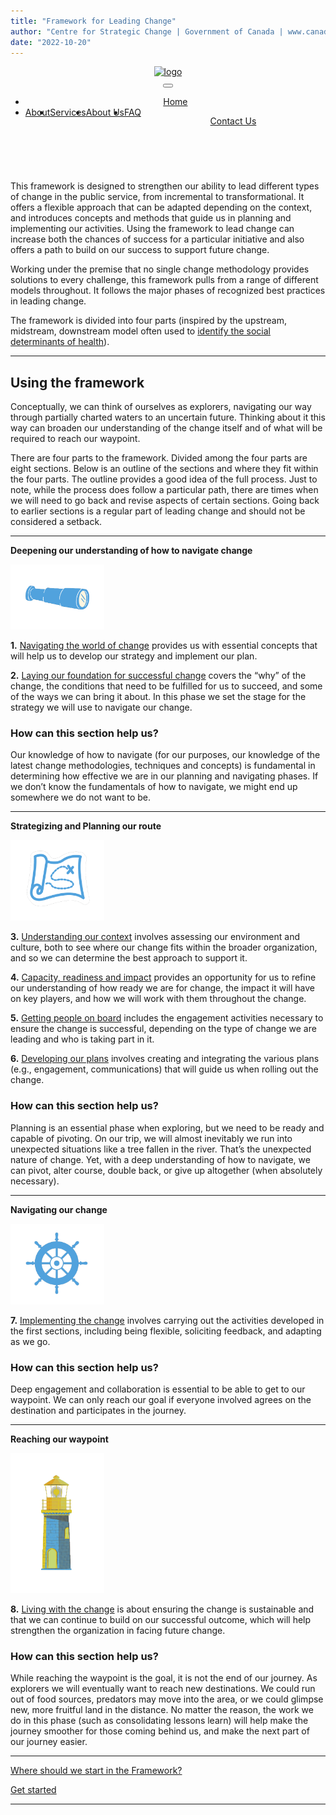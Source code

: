 ```yaml
---
title: "Framework for Leading Change"
author: "Centre for Strategic Change | Government of Canada | www.canada.ca | www.canada.ca/en/public-services-procurement | all rights reserved"
date: "2022-10-20"
---
```

<!-- ============================================ -->
<!--                 Navigation                   -->
<!-- ============================================ -->

<header id="cs-navigation">
    <div class="cs-container">
        <!--Nav Logo-->
        <a href="" class="cs-logo" aria-label="back to home">
            <img src="https://www.canada.ca/etc/designs/canada/wet-boew/assets/sig-blk-en.svg" alt="logo" aria-hidden="true" decoding="async">
        </a>
        <!--Navigation List-->
        <nav class="cs-nav" role="navigation">
            <!--Mobile Nav Toggle-->
            <button class="cs-toggle" aria-label="mobile menu toggle">
                <div class="cs-box" aria-hidden="true">
                    <span class="cs-line cs-line1" aria-hidden="true"></span>
                    <span class="cs-line cs-line2" aria-hidden="true"></span>
                    <span class="cs-line cs-line3" aria-hidden="true"></span>
                </div>
            </button>
            <!-- We need a wrapper div so we can set a fixed height on the cs-ul in case the nav list gets too long from too many dropdowns being opened and needs to have an overflow scroll. This wrapper acts as the background so it can go the full height of the screen and not cut off any overflowing nav items while the cs-ul stops short of the bottom of the screen, which keeps all nav items in view no matter how mnay there are-->
            <div class="cs-ul-wrapper">
                <ul id="cs-expanded" class="cs-ul" aria-expanded="false">
                    <li class="cs-li">
                        <a href="" class="cs-li-link cs-active">
                            Home
                        </a>
                    </li>
                    <li style="float:left" class="cs-li">
                        <a href="" class="cs-li-link">
                            About
                        </a>
                    </li>
                    <li style="float:left" class="cs-li">
                        <a href="" class="cs-li-link">
                            Services
                        </a>
                    </li>
                    <li style="float:left" class="cs-li">
                        <a href="" class="cs-li-link">
                            About Us
                        </a>
                    </li>
                    <li style="float:left" class="cs-li">
                        <a href="" class="cs-li-link">
                            FAQ
                        </a>
                    </li>
                </ul>
            </div>
        </nav>
        <a href="" class="cs-button-solid cs-nav-button">Contact Us</a>
        <!--Dark Mode toggle, uncomment button code if you want to enable a dark mode toggle-->
        <!-- <button id="dark-mode-toggle" aria-label="dark mode toggle">
            <svg class="cs-moon" xmlns="http://www.w3.org/2000/svg" viewBox="0 0 480 480" style="enable-background:new 0 0 480 480" xml:space="preserve"><path d="M459.782 347.328c-4.288-5.28-11.488-7.232-17.824-4.96-17.76 6.368-37.024 9.632-57.312 9.632-97.056 0-176-78.976-176-176 0-58.4 28.832-112.768 77.12-145.472 5.472-3.712 8.096-10.4 6.624-16.832S285.638 2.4 279.078 1.44C271.59.352 264.134 0 256.646 0c-132.352 0-240 107.648-240 240s107.648 240 240 240c84 0 160.416-42.688 204.352-114.176 3.552-5.792 3.04-13.184-1.216-18.496z"/></svg>
            <img class="cs-sun" aria-hidden="true" src="https://csimg.nyc3.cdn.digitaloceanspaces.com/Icons%2Fsun.svg" decoding="async" alt="moon" width="15" height="15">
        </button> -->
    </div>
</header>
<br>

This framework is designed to strengthen our ability to lead different types of change in the public service, from incremental to transformational. It offers a flexible approach that can be adapted depending on the context, and introduces concepts and methods that guide us in planning and implementing our activities. Using the framework to lead change can increase both the chances of success for a particular initiative and also offers a path to build on our success to support future change.

Working under the premise that no single change methodology provides solutions to every challenge, this framework pulls from a range of different models throughout. It follows the major phases of recognized best practices in leading change.

The framework is divided into four parts (inspired by the upstream, midstream, downstream model often used to [identify the social determinants of health](https://www.rand.org/content/dam/rand/pubs/working_papers/WR1000/WR1096/RAND_WR1096.pdf)).

* * *

## **Using the framework**

Conceptually, we can think of ourselves as explorers, navigating our way through partially charted waters to an uncertain future. Thinking about it this way can broaden our understanding of the change itself and of what will be required to reach our waypoint.

There are four parts to the framework. Divided among the four parts are eight sections. Below is an outline of the sections and where they fit within the four parts. The outline provides a good idea of the full process. Just to note, while the process does follow a particular path, there are times when we will need to go back and revise aspects of certain sections. Going back to earlier sections is a regular part of leading change and should not be considered a setback.

* * *

**Deepening our understanding of how to navigate change**

<img src="images/FLC-Deepening.png" width="150">

**1.** [Navigating the world of change](navigating-the-world-of-change/) provides us with essential concepts that will help us to develop our strategy and implement our plan.

**2.** [Laying our foundation for successful change](laying-our-foundation-for-successful-change/) covers the “why” of the change, the conditions that need to be fulfilled for us to succeed, and some of the ways we can bring it about. In this phase we set the stage for the strategy we will use to navigate our change.

### How can this section help us?

Our knowledge of how to navigate (for our purposes, our knowledge of the latest change methodologies, techniques and concepts) is fundamental in determining how effective we are in our planning and navigating phases. If we don’t know the fundamentals of how to navigate, we might end up somewhere we do not want to be.

* * *

**Strategizing and Planning our route**

<img src="images/FLC-Strategizing.png" width="150">

**3.** [Understanding our context](understanding-our-context/) involves assessing our environment and culture, both to see where our change fits within the broader organization, and so we can determine the best approach to support it.

**4.** [Capacity, readiness and impact](capacity-readiness-and-impact/) provides an opportunity for us to refine our understanding of how ready we are for change, the impact it will have on key players, and how we will work with them throughout the change.

**5.** [Getting people on board](getting-people-on-board/) includes the engagement activities necessary to ensure the change is successful, depending on the type of change we are leading and who is taking part in it.

**6.** [Developing our plans](developing-our-plans/) involves creating and integrating the various plans (e.g., engagement, communications) that will guide us when rolling out the change.

### How can this section help us?

Planning is an essential phase when exploring, but we need to be ready and capable of pivoting. On our trip, we will almost inevitably we run into unexpected situations like a tree fallen in the river. That’s the unexpected nature of change. Yet, with a deep understanding of how to navigate, we can pivot, alter course, double back, or give up altogether (when absolutely necessary).

* * *

**Navigating our change**

<img src="images/FLC-Navigating.png" width="150">

**7.** [Implementing the change](implementing-the-change/) involves carrying out the activities developed in the first sections, including being flexible, soliciting feedback, and adapting as we go.

### How can this section help us?

Deep engagement and collaboration is essential to be able to get to our waypoint. We can only reach our goal if everyone involved agrees on the destination and participates in the journey.

* * *

**Reaching our waypoint**

<img src="images/FLC-Waypoint.png" width="150">

**8.** [Living with the change](reaching-our-waypoint/) is about ensuring the change is sustainable and that we can continue to build on our successful outcome, which will help strengthen the organization in facing future change.

### How can this section help us?

While reaching the waypoint is the goal, it is not the end of our journey. As explorers we will eventually want to reach new destinations. We could run out of food sources, predators may move into the area, or we could glimpse new, more fruitful land in the distance. No matter the reason, the work we do in this phase (such as consolidating lessons learn) will help make the journey smoother for those coming behind us, and make the next part of our journey easier.

* * *

[Where should we start in the Framework?](where-should-we-start/)

[Get started](navigating-the-world-of-change/)

* * *
